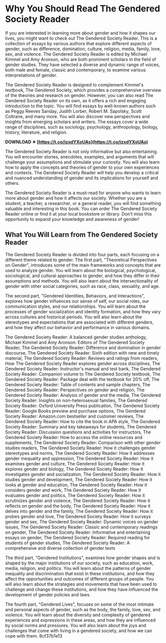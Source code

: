 # Why You Should Read The Gendered Society Reader
 
If you are interested in learning more about gender and how it shapes our lives, you might want to check out The Gendered Society Reader. This is a collection of essays by various authors that explore different aspects of gender, such as difference, domination, culture, religion, media, family, love, sex, and violence. The Gendered Society Reader is edited by Michael Kimmel and Amy Aronson, who are both prominent scholars in the field of gender studies. They have selected a diverse and dynamic range of voices, both male and female, classic and contemporary, to examine various interpretations of gender.
 
The Gendered Society Reader is designed to complement Kimmel's textbook, The Gendered Society, which provides a comprehensive overview of the theories and research on gender. However, you can also read The Gendered Society Reader on its own, as it offers a rich and engaging introduction to the topic. You will find essays by well-known authors such as Peggy Reeves Sanday, Judith Lorber, Robert M. Sapolsky, Scott Coltrane, and many more. You will also discover new perspectives and insights from emerging scholars and writers. The essays cover a wide range of disciplines, such as sociology, psychology, anthropology, biology, history, literature, and religion.
 
**DOWNLOAD ✶ [https://t.co/izxdYXoUAs](https://t.co/izxdYXoUAs)**


 
The Gendered Society Reader is not only informative but also entertaining. You will encounter stories, anecdotes, examples, and arguments that will challenge your assumptions and stimulate your curiosity. You will also learn how to apply the concepts and theories of gender to your own experiences and contexts. The Gendered Society Reader will help you develop a critical and nuanced understanding of gender and its implications for yourself and others.
 
The Gendered Society Reader is a must-read for anyone who wants to learn more about gender and how it affects our society. Whether you are a student, a teacher, a researcher, or a general reader, you will find something valuable and interesting in this book. You can order The Gendered Society Reader online or find it at your local bookstore or library. Don't miss this opportunity to expand your knowledge and awareness of gender!
  
## What You Will Learn from The Gendered Society Reader
 
The Gendered Society Reader is divided into four parts, each focusing on a different theme related to gender. The first part, "Theoretical Perspectives on Gender", introduces some of the main frameworks and concepts that are used to analyze gender. You will learn about the biological, psychological, sociological, and cultural approaches to gender, and how they differ in their assumptions and methods. You will also learn about the intersectionality of gender with other social categories, such as race, class, sexuality, and age.
 
The second part, "Gendered Identities, Behaviors, and Interactions", explores how gender influences our sense of self, our social roles, our communication styles, and our relationships. You will learn about the processes of gender socialization and identity formation, and how they vary across cultures and historical periods. You will also learn about the stereotypes and expectations that are associated with different genders, and how they affect our behavior and performance in various domains.
 
The Gendered Society Reader: A balanced gender studies anthology,  Michael Kimmel and Amy Aronson: Editors of The Gendered Society Reader,  The Gendered Society Reader: Difference and domination in gender discourse,  The Gendered Society Reader: Sixth edition with new and timely material,  The Gendered Society Reader: Reviews and ratings from readers,  How The Gendered Society Reader explores gender across disciplines,  The Gendered Society Reader: Instructor's manual and test bank,  The Gendered Society Reader: Companion volume to The Gendered Society textbook,  The Gendered Society Reader: Package deal with the textbook for 20% off,  The Gendered Society Reader: Table of contents and sample chapters,  The Gendered Society Reader: Perspectives on gender and religion,  The Gendered Society Reader: Analysis of gender and the media,  The Gendered Society Reader: Insights on non-heterosexual families,  The Gendered Society Reader: Oxford University Press publication,  The Gendered Society Reader: Google Books preview and purchase options,  The Gendered Society Reader: Amazon.com bestseller and customer reviews,  The Gendered Society Reader: How to cite the book in APA style,  The Gendered Society Reader: Summary and key takeaways for students,  The Gendered Society Reader: Discussion questions and activities for instructors,  The Gendered Society Reader: How to access the online resources and supplements,  The Gendered Society Reader: Comparison with other gender studies readers,  The Gendered Society Reader: How it challenges gender stereotypes and norms,  The Gendered Society Reader: How it addresses gender inequality and oppression,  The Gendered Society Reader: How it examines gender and culture,  The Gendered Society Reader: How it explores gender and biology,  The Gendered Society Reader: How it investigates gender and socialization,  The Gendered Society Reader: How it studies gender and development,  The Gendered Society Reader: How it looks at gender and education,  The Gendered Society Reader: How it considers gender and work,  The Gendered Society Reader: How it evaluates gender and politics,  The Gendered Society Reader: How it scrutinizes gender and violence,  The Gendered Society Reader: How it reflects on gender and the body,  The Gendered Society Reader: How it delves into gender and the family,  The Gendered Society Reader: How it probes gender and love,  The Gendered Society Reader: How it surveys gender and sex,  The Gendered Society Reader: Dynamic voices on gender issues,  The Gendered Society Reader: Classic and contemporary readings on gender,  The Gendered Society Reader: Informative and entertaining essays on gender,  The Gendered Society Reader: Required reading for students of gender studies,  The Gendered Society Reader: A comprehensive and diverse collection of gender texts
 
The third part, "Gendered Institutions", examines how gender shapes and is shaped by the major institutions of our society, such as education, work, media, religion, and politics. You will learn about the patterns of gender inequality and discrimination that exist in these institutions, and how they affect the opportunities and outcomes of different groups of people. You will also learn about the strategies and movements that have been used to challenge and change these institutions, and how they have influenced the development of gender policies and laws.
 
The fourth part, "Gendered Lives", focuses on some of the most intimate and personal aspects of gender, such as the body, the family, love, sex, and violence. You will learn about the diversity and complexity of gendered experiences and expressions in these areas, and how they are influenced by social norms and pressures. You will also learn about the joys and challenges that come with living in a gendered society, and how we can cope with them.
 8cf37b1e13
 
